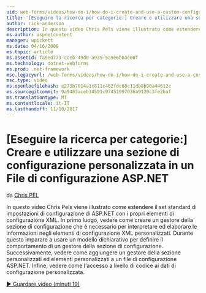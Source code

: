 ```yaml
---
uid: web-forms/videos/how-do-i/how-do-i-create-and-use-a-custom-configuration-section-in-an-aspnet-configuration-file
title: '[Eseguire la ricerca per categorie:] Creare e utilizzare una sezione di configurazione personalizzata in un File di configurazione ASP.NET | Documenti Microsoft'
author: rick-anderson
description: In questo video Chris Pels viene illustrato come estendere il set standard di impostazioni di configurazione di ASP.NET con i propri elementi di configurazione XML. In primo luogo, vedere come...
ms.author: aspnetcontent
manager: wpickett
ms.date: 04/16/2008
ms.topic: article
ms.assetid: fa9ed773-cceb-49d0-a939-5a9e6bbae00f
ms.technology: dotnet-webforms
ms.prod: .net-framework
msc.legacyurl: /web-forms/videos/how-do-i/how-do-i-create-and-use-a-custom-configuration-section-in-an-aspnet-configuration-file
msc.type: video
ms.openlocfilehash: e273b7014a1c811c462fdc68c11db8b96a44612c
ms.sourcegitcommit: 9a9483aceb34591c97451997036a9120c3fe2baf
ms.translationtype: MT
ms.contentlocale: it-IT
ms.lasthandoff: 11/10/2017
---
```

<a name="how-do-i-create-and-use-a-custom-configuration-section-in-an-aspnet-configuration-file"></a>[Eseguire la ricerca per categorie:] Creare e utilizzare una sezione di configurazione personalizzata in un File di configurazione ASP.NET
====================
da [Chris PEL](https://twitter.com/chrispels)

In questo video Chris Pels viene illustrato come estendere il set standard di impostazioni di configurazione di ASP.NET con i propri elementi di configurazione XML. In primo luogo, vedere come creare un gestore della sezione di configurazione che è necessario per interpretare ed elaborare le informazioni negli elementi di configurazione XML personalizzati. Durante questo imparare a usare un modello dichiarativo per definire il comportamento di un gestore della sezione di configurazione. Successivamente, vedere come aggiungere un gestore della sezione personalizzati ed elementi personalizzati a un file di configurazione ASP.NET. Infine, vedere come l'accesso a livello di codice ai dati di configurazione personalizzata.

[&#9654; Guardare video (minuti 19)](https://channel9.msdn.com/Blogs/ASP-NET-Site-Videos/how-do-i-create-and-use-a-custom-configuration-section-in-an-aspnet-configuration-file)
